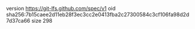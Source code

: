 version https://git-lfs.github.com/spec/v1
oid sha256:7b15caee2d11eb28f3ec3cc2e0413fba2c27300584c3cf106fa98d2d7d37ca66
size 298
